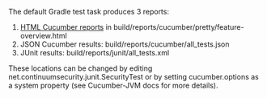 The default Gradle test task produces 3 reports:

1. [HTML Cucumber reports](http://www.continuumsecurity.net/cucumber/feature-overview.html) in build/reports/cucumber/pretty/feature-overview.html
2. JSON Cucumber results: build/reports/cucumber/all_tests.json
3. JUnit results: build/reports/junit/all_tests.xml

These locations can be changed by editing net.continuumsecurity.junit.SecurityTest or by setting cucumber.options as a system property (see Cucumber-JVM docs for more details).



